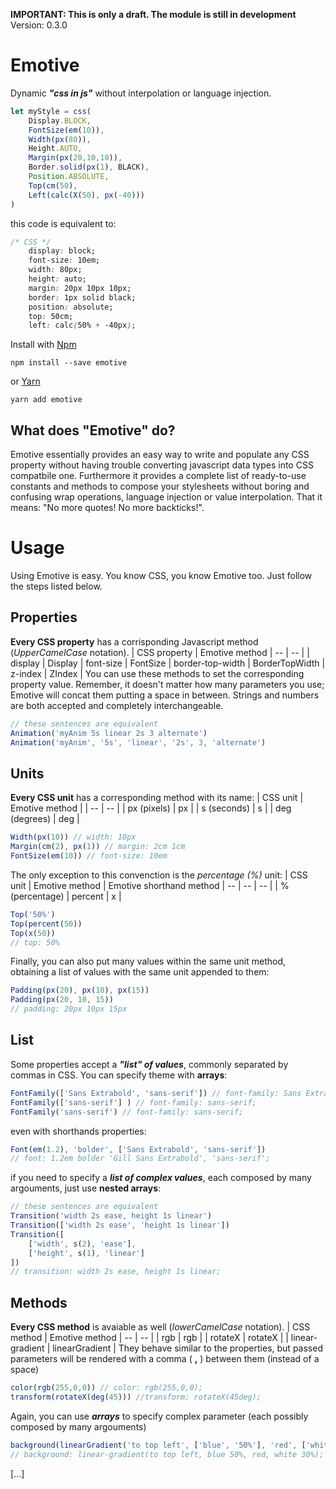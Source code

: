 **IMPORTANT: This is only a draft. The module is still in development**
Version: 0.3.0

# Emotive
Dynamic ***"css in js"*** without interpolation or language injection.
```js
let myStyle = css(
	Display.BLOCK,
	FontSize(em(10)),
	Width(px(80)),
	Height.AUTO,
	Margin(px(20,10,10)),
	Border.solid(px(1), BLACK),
	Position.ABSOLUTE,
	Top(cm(50),
	Left(calc(X(50), px(-40)))
)
```
this code is equivalent to:
```css
/* CSS */
	display: block;
	font-size: 10em;
	width: 80px;
	height: auto;
	margin: 20px 10px 10px;
	border: 1px solid black;
	position: absolute;
	top: 50cm;
	left: calc(50% + -40px);
```
Install with [Npm](https://www.npmjs.com/)
```
npm install --save emotive
```
or [Yarn](https://yarnpkg.com/lang/en/)
```
yarn add emotive
```

## What does "Emotive" do?
Emotive essentially provides an easy way to write and populate any CSS property without having trouble converting javascript data types into CSS compatbile one. Furthermore it provides a complete list of ready-to-use constants and methods to compose your stylesheets without boring and confusing wrap operations, language injection or value interpolation.
That it means: "No more quotes! No more backticks!".


# Usage
Using Emotive is easy. You know CSS, you know Emotive too. Just follow the steps listed below.

## Properties
**Every CSS property** has a corrisponding Javascript method (*UpperCamelCase*  notation).
| CSS property | Emotive method
| -- | -- |
| display | Display
| font-size | FontSize
| border-top-width | BorderTopWidth
| z-index | ZIndex |
You can use these methods to set the corresponding property value. Remember, it doesn't matter how many parameters you use; Emotive will concat them putting a space in between. Strings and numbers are both accepted and completely interchangeable.
```js
// these sentences are equivalent
Animation('myAnim 5s linear 2s 3 alternate')
Animation('myAnim', '5s', 'linear', '2s', 3, 'alternate')
```

## Units
**Every CSS unit** has a corresponding method with its name:
| CSS unit | Emotive method |
| -- | -- |
| px (pixels) | px |
| s (seconds) | s |
| deg (degrees) | deg |
```js
Width(px(10)) // width: 10px
Margin(cm(2), px(1)) // margin: 2cm 1cm
FontSize(em(10)) // font-size: 10em
```
The only exception to this convenction is the *percentage (%)* unit:
| CSS unit | Emotive method | Emotive shorthand method
| -- | -- | -- |
| % (percentage) | percent | x |
```js
Top('50%')
Top(percent(50))
Top(x(50))
// top: 50%
```
Finally, you can also put many values within the same unit method, obtaining a list of values with the same unit appended to them:
```js
Padding(px(20), px(10), px(15))
Padding(px(20, 10, 15))
// padding: 20px 10px 15px
```

## List
Some properties accept a ***"list" of values***, commonly separated by commas in CSS. You can specify theme with **arrays**:
```js
FontFamily(['Sans Extrabold', 'sans-serif']) // font-family: Sans Extrabold, sans-serif;
FontFamily(['sans-serif'] ) // font-family: sans-serif;
FontFamily('sans-serif') // font-family: sans-serif;
```
even with shorthands properties:
```js
Font(em(1.2), 'bolder', ['Sans Extrabold', 'sans-serif'])
// font: 1.2em bolder 'Gill Sans Extrabold', 'sans-serif';
```
if you need to specify a ***list of complex values***, each composed by many argouments, just use **nested arrays**:
```js
// these sentences are equivalent
Transition('width 2s ease, height 1s linear')
Transition(['width 2s ease', 'height 1s linear'])
Transition([
	['width', s(2), 'ease'],
	['height', s(1), 'linear']
])
// transition: width 2s ease, height 1s linear;
```

## Methods
 **Every CSS method** is avaiable as well (*lowerCamelCase* notation).
| CSS method | Emotive method
| -- | -- |
| rgb | rgb |
| rotateX | rotateX |
| linear-gradient | linearGradient |
They behave similar to the properties, but passed parameters will be rendered with a comma ( **,** ) between them (instead of a space)
```js
color(rgb(255,0,0)) // color: rgb(255,0,0);
transform(rotateX(deg(45))) //transform: rotateX(45deg);
```
Again, you can use ***arrays*** to specify complex parameter (each possibly composed by many argouments)
```js
background(linearGradient('to top left', ['blue', '50%'], 'red', ['white', '30%']))
// background: linear-gradient(to top left, blue 50%, red, white 30%);
```

[...]
